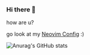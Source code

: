 ### Hi there 👋

<!--
**PaltosLP/PaltosLP** is a ✨ _special_ ✨ repository because its `README.md` (this file) appears on your GitHub profile.

Here are some ideas to get you started:

- 🔭 I’m currently working on ...
- 🌱 I’m currently learning ...
- 👯 I’m looking to collaborate on ...
- 🤔 I’m looking for help with ...
- 💬 Ask me about ...
- 📫 How to reach me: ...
- ⚡ Fun fact: ...
-->
how are u?

go look at my [Neovim Config](https://github.com/PaltosLP/nvim#readme) :)

![Anurag's GitHub stats](https://github-readme-stats.vercel.app/api?username=PaltosLP&show_icons=true&theme=onedark)
